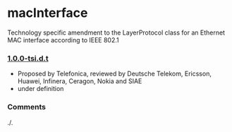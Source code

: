 # macInterface
Technology specific amendment to the LayerProtocol class for an Ethernet MAC interface according to IEEE 802.1

### [1.0.0-tsi.d.t](../../tree/tsi)
- Proposed by Telefonica, reviewed by Deutsche Telekom, Ericsson, Huawei, Infinera, Ceragon, Nokia and SIAE
- under definition

### Comments
./.
